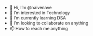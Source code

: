 - 👋 Hi, I’m @naivenave
- 👀 I’m interested in Technology 
- 🌱 I’m currently learning DSA
- 💞️ I’m looking to collaborate on anything
- 📫 How to reach me anything

<!---
naivenave/naivenave is a ✨ special ✨ repository because its `README.md` (this file) appears on your GitHub profile.
You can click the Preview link to take a look at your changes.
--->
